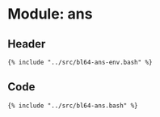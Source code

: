 # Module: ans

## Header

```shell
{% include "../src/bl64-ans-env.bash" %}
```

## Code

```shell
{% include "../src/bl64-ans.bash" %}
```
